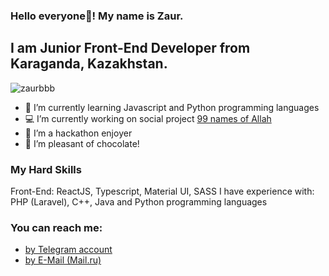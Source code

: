 ### Hello everyone👋! My name is Zaur.
## I am Junior Front-End Developer from Karaganda, Kazakhstan.

<p align="left"> <img src="https://komarev.com/ghpvc/?username=zaurbbb&label=Profile%20views&color=0e75b6&style=flat" alt="zaurbbb" /> </p>

- 🌱 I’m currently learning Javascript and Python programming languages
- 💻 I’m currently working on social project [99 names of Allah](https://github.com/zaurbbb/99-names-of-Allah)
- 🧿 I’m a hackathon enjoyer
- 🍭 I’m pleasant of chocolate!

### My Hard Skills
Front-End: ReactJS, Typescript, Material UI, SASS
I have experience with: PHP (Laravel), C++, Java and Python programming languages

### You can reach me:
- <a href="https://t.me/lagmazavr" target="_blank">by Telegram account</a>
- <a href="mailto:zaurberdibekov@mail.ru" target="_blank">by E-Mail (Mail.ru)</a>
